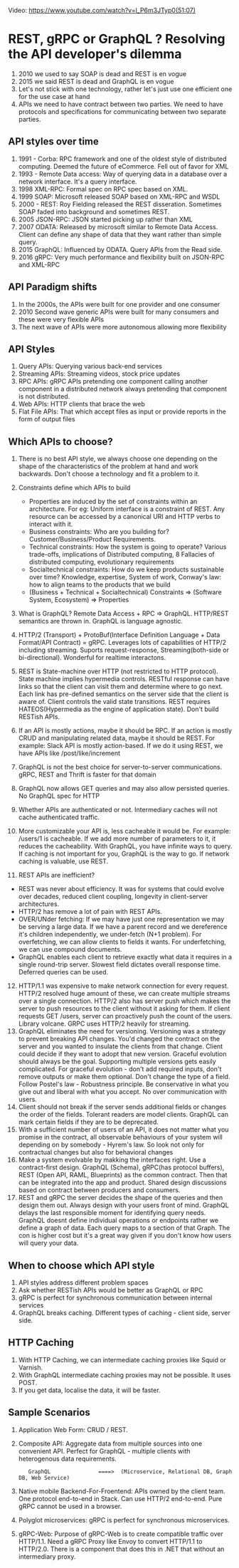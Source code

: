 Video: https://www.youtube.com/watch?v=l_P6m3JTyp0(51:07)

# REST, gRPC or GraphQL ? Resolving the API developer's dilemma
1. 2010 we used to say SOAP is dead and REST is en vogue
2. 2015 we said REST is dead and GraphQL is en vogue
3. Let's not stick with one technology, rather let's just use one efficient one for the use case at hand
4. APIs we need to have contract between two parties. We need to have protocols and specifications for communicating between two separate parties.

## API styles over time
1. 1991 - Corba: RPC framework and one of the oldest style of distributed computing. Deemed the future of eCommerce. Fell out of favor for XML
2. 1993 - Remote Data access: Way of querying data in a database over a network interface. It's a query interface. 
3. 1998 XML-RPC: Formal spec on RPC spec based on XML. 
4. 1999 SOAP: Microsoft released SOAP based on XML-RPC and WSDL
5. 2000 - REST: Roy Fielding released the REST disseration. Sometimes SOAP faded into background and sometimes REST. 
6. 2005 JSON-RPC: JSON started picking up rather than XML
7. 2007 ODATA: Released by microsoft similar to Remote Data Access. Client can define any shape of data that they want rather than simple query.
8. 2015 GraphQL: Influenced by ODATA. Query APIs from the Read side.
9. 2016 gRPC: Very much performance and flexibility built on JSON-RPC and XML-RPC

## API Paradigm shifts
1. In the 2000s, the APIs were built for one provider and one consumer
2. 2010 Second wave generic APIs were built for many consumers and these were very flexible APIs
3. The next wave of APIs were more autonomous allowing more flexibility

## API Styles
1. Query APIs: Querying various back-end services
2. Streaming APIs: Streaming videos, stock price updates
3. RPC APIs: gRPC APIs pretending one component calling another component in a distributed network always pretending that component is not distributed. 
4. Web APIs: HTTP clients that brace the web
5. Flat File APIs: That which accept files as input or provide reports in the form of output files

## Which APIs to choose?
1. There is no best API style, we always choose one depending on the shape of the characteristics of the problem at hand and work backwards. Don't choose a technology and fit a problem to it.
2. Constraints define which APIs to build
   - Properties are induced by the set of constraints within an architecture. For eg: Uniform interface is a constraint of REST. Any resource can be accessed by a canonical URI and HTTP verbs to interact with it.  
   - Business constraints: Who are you building for? Customer/Business/Product Requirements. 
   - Technical constraints: How the system is going to operate? Various trade-offs, implications of Distributed computing, 8 Fallacies of distributed computing, evolutionary requirements
   - Socialtechnical constraints: How do we keep products sustainable over time? Knowledge, expertise, System of work, Conway's law: how to align teams to the products that we build
   - (Business + Technical + Socialtechnical) Constraints => (Software System, Ecosystem) => Properties

3. What is GraphQL? Remote Data Access + RPC => GraphQL. HTTP/REST semantics are thrown in. GraphQL is language agnostic.
4. HTTP/2 (Transport) + ProtoBuf(Interface Definition Language + Data Format/API Contract) = gRPC. Leverages lots of capabilities of HTTP/2 including streaming. Suports request-response, Streaming(both-side or bi-directional). Wonderful for realtime interactons.
5. REST is State-machine over HTTP (not restricted to HTTP protocol). State machine implies hypermedia controls. RESTful response can have links so that the client can visit them and determine where to go next. Each link has pre-defined semantics on the server side that the client is aware of. Client controls the valid state transitions. REST requires HATEOS(Hypermedia as the engine of application state). Don't build RESTish APIs.
6. If an API is mostly actions, maybe it should be RPC. If an action is mostly CRUD and manipulating related data, maybe it should be REST. For example: Slack API is mostly action-based. If we do it using REST, we have APIs like /post/like/increment
7. GraphQL is not the best choice for server-to-server communications. gRPC, REST and Thrift is faster for that domain
8. GraphQL now allows GET queries and may also allow persisted queries. No GraphQL spec for HTTP
9. Whether APIs are authenticated or not. Intermediary caches will not cache authenticated traffic.
10. More customizable your API is, less cacheable it would be. For example: /users/1 is cacheable. If we add more number of parameters to it, it reduces the cacheability. With GraphQL, you have infinite ways to query. If caching is not important for you, GraphQL is the way to go. If network caching is valuable, use REST.
11. REST APIs are inefficient?
   - REST was never about efficiency. It was for systems that could evolve over decades, reduced client coupling, longevity in client-server architectures.
   - HTTP/2 has remove a lot of pain with REST APIs.
   - OVER/UNder fetching: If we may have just one representation we may be serving a large data. If we have a parent record and we dereference it's children independently, we under-fetch (N+1 problem). For overfetching, we can allow clients to fields it wants. For underfetching, we can use compound documents.
   - GraphQL enables each client to retrieve exactly what data it requires in a single round-trip server. Slowest field dictates overall response time. Deferred queries can be used. 
12. HTTP/1.1 was expensive to make network connection for every request. HTTP/2 resolved huge amount of these, we can create multiple streams over a single connection. HTTP/2 also has server push which makes the server to push resources to the client without it asking for them. If client requests GET /users, server can proactively push the count of the users. Library volcane. GRPC uses HTTP/2 heavily for streaming.
13. GraphQL eliminates the need for versioning. Versioning was a strategy to prevent breaking API changes. You'd changed the contract on the server and you wanted to insulate the clients from that change. Client could decide if they want to adopt that new version. Graceful evolution should always be the goal. Supporting multiple versions gets easily complicated. For graceful evolution - don't add required inputs, don't remove outputs or make them optional. Don't change the type of a field. Follow Postel's law - Robustness principle. Be conservative in what you give out and liberal with what you accept. No over communication with users.
13. Client should not break if the server sends additional fields or changes the order of the fields. Tolerant readers are model clients. GraphQL can mark certain fields if they are to be deprecated.
14. With a sufficient number of users of an API, it does not matter what you promise in the contract, all observable behaviours of your system will depending on by somebody - Hyrem's law. So look not only for contractual changes but also for behavioral changes
15. Make a system evolvable by makking the interfaces right. Use a contract-first design. GraphQL  (Schema), gRPC(has protocol buffers), REST (Open API, RAML, Blueprints) as the common contract. Then that can be integrated into the app and product. Shared design discussions based on contract between producers and consumers.
16. REST and gRPC the server decides the shape of the queries and then design them out. Always design with your users front of mind. GraphQL delays the last responsible moment for identifying query needs. GraphQL doesnt define individual operations or endpoints rather we define a graph of data. Each query maps to a section of that Graph. The con is higher cost but it's a great way given if you don't know how users will query your data.

## When to choose which API style
1. API styles address different problem spaces
2. Ask whether RESTish APIs would be better as GraphQL or RPC
3. gRPC is perfect for synchronous communication between internal services
4. GraphQL breaks caching. Different types of caching - client side, server side.

## HTTP Caching
1. With HTTP Caching, we can intermediate caching proxies like Squid or Varnish.
2. With GraphQL intermediate caching proxies may not be possible. It uses POST.
3. If you get data, localise the data, it will be faster.


## Sample Scenarios
1. Application Web Form: CRUD / REST. 
2. Composite API: Aggregate data from multiple sources into one convenient API. Perfect for GraphQL - multiple clients with heterogenous data requirements.    

          GraphQL               ====>  (Microservice, Relational DB, Graph DB, Web Service)

3. Native mobile Backend-For-Froentend: APIs owned by the client team. One protocol end-to-end in Stack. Can use HTTP/2 end-to-end. Pure gRPC cannot be used in a browser.
4. Polyglot microservices: gRPC is perfect for synchronous microservices.
5. gRPC-Web: Purpose of gRPC-Web is to create compatible traffic over HTTP/1.1. Need a gRPC Proxy like Envoy to convert HTTP/1.1 to HTTP/2.0. There is a component that does this in .NET that without an intermediary proxy.